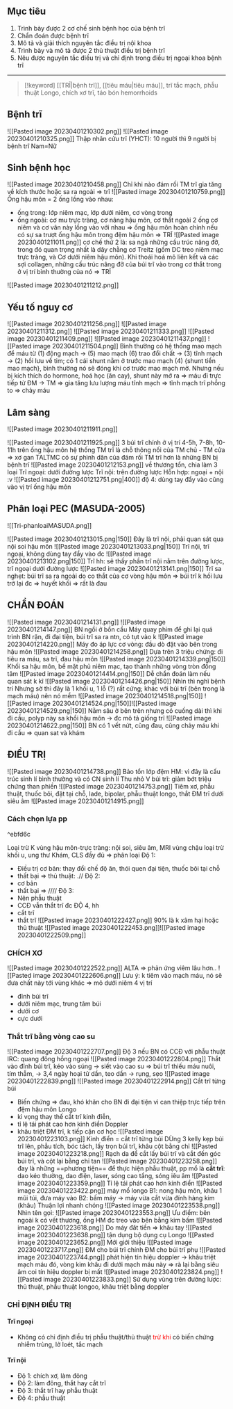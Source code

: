 ## Mục tiêu
1. Trình bày được 2 cơ chế sinh bệnh học của bệnh trĩ
2. Chẩn đoán được bệnh trĩ
3. Mô tả và giải thích nguyên tắc điều trị nội khoa
4. Trình bày và mô tả được 2 thủ thuật điều trị bệnh trĩ
5. Nêu được nguyên tắc điều trị và chỉ định trong điều trị ngoại khoa bệnh trĩ
---

> [!keyword] 
>[[TRĨ|bệnh trĩ]], [[tiêu máu|tiêu máu]], trĩ tắc mạch, phẫu thuật Longo, chích xơ trĩ, táo bón
> hemorrhoids




## Bệnh trĩ
![[Pasted image 20230401210302.png]]
![[Pasted image 20230401210325.png]]
Thập nhân cửu trĩ (YHCT): 10 người thì 9 người bị bệnh trĩ
Nam=Nữ


## Sinh bệnh học

![[Pasted image 20230401210458.png]]
Chỉ khi nào đám rối TM trĩ gia tăng về kích thước hoặc sa ra ngoài => trĩ
![[Pasted image 20230401210759.png]]
Ống hậu môn = 2 ống lồng vào nhau:
- ống trong: lớp niêm mạc, lớp dưới niêm, cơ vòng trong
- ống ngoài: cơ mu trực tràng, cơ nâng hậu môn, cơ thắt ngoài
2 ống cơ niêm và cơ vân này lồng vào với nhau => ống hậu môn hoàn chỉnh
nếu có sự sa trượt ống hậu môn trong đệm hậu môn => TRĨ
![[Pasted image 20230401211011.png]]
cơ chế thứ 2 là: sa ngã những cấu trúc nâng đỡ, trong đó quan trọng nhất là dây chằng cơ Treitz (gồm DC treo niêm mạc trực tràng, và Cơ dưới niêm hậu môn). Khi thoái hoá mô liên kết và các sợi collagen, những cấu trúc nâng đỡ của búi trĩ vào trong cơ thắt trong ở vị trí bình thường của nó => TRĨ


![[Pasted image 20230401211212.png]]


## Yếu tố nguy cơ
![[Pasted image 20230401211256.png]]
![[Pasted image 20230401211312.png]]
![[Pasted image 20230401211333.png]]
![[Pasted image 20230401211409.png]]
![[Pasted image 20230401211437.png]]
![[Pasted image 20230401211504.png]]
Bình thường có hệ thống mao mạch để máu từ (1) động mạch -> (5) mao mạch (6) trao đổi chất -> (3) tĩnh mạch -> (2) hồi lưu về tim; có 1 cái shunt nằm ở trước mao mạch (4) {shunt tiền mao mạch}, bình thường nó sẽ đóng khi cơ trước mao mạch mở. Nhưng nếu bị kích thích do hormone, hoá học (ăn cay), shunt này mở ra => máu đi trực tiếp từ ĐM -> TM => gia tăng lưu lượng máu tĩnh mạch => tĩnh mạch trĩ phồng to => chảy máu

## Lâm sàng

![[Pasted image 20230401211911.png]]

![[Pasted image 20230401211925.png]]
3 búi trĩ chính ở vị trí 4-5h, 7-8h, 10-11h trên ống hậu môn
hệ thống TM trĩ là chỗ thông nối của TM chủ - TM cửa => xơ gan TALTMC có sự phình dãn của đám rối TM trĩ hơn là những BN bị bệnh trĩ
![[Pasted image 20230401212153.png]]
về thương tổn, chia làm 3 loại
Trĩ ngoại: dưới đường lược
Trĩ nội: trên đường lược
Hỗn hợp: ngoại + nội :v
![[Pasted image 20230401212751.png|400]]
độ 4: dùng tay đẩy vào cũng vào vị trí ống hậu môn

## Phân loại PEC (MASUDA-2005)
![[Tri-phanloaiMASUDA.png]]




![[Pasted image 20230401213015.png|150]]
Đây là trĩ nội, phải quan sát qua nội soi hậu môn
![[Pasted image 20230401213033.png|150]]
Trĩ nội, trĩ ngoại, không dùng tay đẩy vào đc
![[Pasted image 20230401213102.png|150]]
Trĩ hh: sẽ thấy phần trĩ nội nằm trên đường lược, trĩ ngoại dưới đường lược
![[Pasted image 20230401213141.png|150]]
Trĩ sa nghẹt: búi trĩ sa ra ngoài do co thắt của cơ vòng hậu môn => búi trĩ k hồi lưu trở lại đc => huyết khối => rất là đau

## CHẨN ĐOÁN

![[Pasted image 20230401214131.png]]
![[Pasted image 20230401214147.png]]
BN ngồi ở bồn cầu 
Máy quay phim để ghi lại quá trình BN rặn, đi đại tiện, búi trĩ sa ra ntn, có tụt vào k
![[Pasted image 20230401214220.png]]
Máy đo áp lực cơ vòng: đầu dò đặt vào bên trong hậu môn
![[Pasted image 20230401214258.png]]
Dựa trên 3 triệu chứng: đi tiêu ra máu, sa trĩ, đau hậu môn
![[Pasted image 20230401214339.png|150]]
Khối sa hậu môn, bề mặt phủ niêm mạc, tạo thành những vòng tròn đồng tâm
![[Pasted image 20230401214414.png|150]]
Dễ chẩn đoán làm nếu quan sát k kĩ
![[Pasted image 20230401214426.png|150]]
Nhìn thì nghĩ bệnh trí
Nhưng sờ thì đây là 1 khối u, 1 lỗ (?) rất cứng; khác với búi trĩ (bên trong là mạch máu) nên nó mềm
![[Pasted image 20230401214518.png|150]]
![[Pasted image 20230401214524.png|150]]![[Pasted image 20230401214529.png|150]]
Nằm sâu ở bên trên nhưng có cuống dài thì khi đi cầu, polyp này sa khổi hậu môn -> đc mô tả giống trĩ 
![[Pasted image 20230401214622.png|150]]
BN có 1 vết nứt, cũng đau, cũng chảy máu khi đi cầu => quan sat và khám

## ĐIỀU TRỊ
![[Pasted image 20230401214738.png]]
Bảo tổn lớp đệm HM: vì đây là cấu trúc sinh lí bình thường và có CN sinh lí
Thu nhỏ V búi trĩ: giảm bớt triệu chứng than phiền
![[Pasted image 20230401214753.png]]
Tiêm xơ, phẫu thuật, thuốc bôi, đặt tại chỗ, lade, bipolar, phẫu thuật longo,  thắt ĐM trĩ dưới siêu âm
![[Pasted image 20230401214915.png]]
### Cách chọn lựa pp

^ebfd6c

Loại trừ K vùng hậu môn-trực tràng: nội soi, siêu âm, MRI vùng chậu loại trừ khối u, ung thư
Khám, CLS đầy đủ => phân loại
Độ 1:
- Điều trị cơ bản: thay đổi chế độ ăn, thói quen đại tiện, thuốc bôi tại chỗ
- thất bại => thủ thuật: .//
Độ 2:
- cơ bản
- thất bại => ////
Độ 3:
- Nên phẫu thuật
- CCĐ vẫn thắt trĩ đc
ĐỘ 4, hh
- cắt trĩ
- thắt trĩ
![[Pasted image 20230401222427.png]]
90% là k xâm hại hoặc thủ thuật
![[Pasted image 20230401222453.png]]![[Pasted image 20230401222509.png]]
### CHÍCH XƠ

![[Pasted image 20230401222522.png]]
ALTA => phản ứng viêm lâu hơn..
![[Pasted image 20230401222606.png]]
Lưu ý: k tiêm vào mạch máu, nó sẽ đưa chất này tới vùng khác => mô dưới niêm
4 vị trí
- đỉnh búi trĩ
- dưới niêm mạc, trung tâm búi
- dưới cơ
- cực dưới

### Thắt trĩ bằng vòng cao su
![[Pasted image 20230401222707.png]]
Độ 3 nếu BN có CCĐ với phẫu thuật
IRC: quang đông hồng ngoại
![[Pasted image 20230401222804.png]]
Thắt vào đỉnh búi trĩ, kéo vào súng -> siết vào cao su => búi trĩ thiếu máu nuôi, tím thẫm, -> 3,4 ngày hoại tử dần, teo dần -> rụng, sẹo
![[Pasted image 20230401222839.png]]
![[Pasted image 20230401222914.png]]
Cắt trĩ từng búi
- Biến chứng => đau, khó khăn cho BN đi đại tiện vì can thiệp trực tiếp trên đệm hậu môn
Longo
- kì vọng thay thế cắt trĩ kinh điễn, 
- tỉ lệ tái phát cao hơn kinh điển
Doppler
- khâu triệt ĐM trĩ, k tiếp cận cơ học
![[Pasted image 20230401223103.png]]
Kinh điển = cắt trĩ từng búi
DÙng 3 kelly kẹp búi trĩ lên, phẫu tích, bóc tách, lấy trọn búi trĩ, khâu cột bằng chỉ
![[Pasted image 20230401223218.png]]
Rạch da để cắt lấy búi trĩ và cắt đến góc búi trĩ, và cột lại bằng chỉ tan
![[Pasted image 20230401223258.png]]
đay là những ==phương tiện== để thực hiện phẫu thuật, pp mổ là **cắt trĩ**: dao kéo thường, dao điện, laser, sóng cao tầng, sóng iêu âm
![[Pasted image 20230401223359.png]]
Tỉ lệ tái phát cao hơn kinh điển
![[Pasted image 20230401223422.png]]
máy mổ longo
B1: nong hậu môn, khâu 1 mũi túi, đưa máy vào 
B2: bấm máy -> máy vừa cắt vừa đính hàng kim (khâu)
Thuận lợi nhanh chóng
![[Pasted image 20230401223538.png]]
Nhìn tên gọi: 
![[Pasted image 20230401223553.png]]
Ưu điểm: bên ngoài k có vết thương, ống HM đc treo vào bên bằng kim bấm
![[Pasted image 20230401223618.png]]
Do máy đăt tiền => khâu tay
![[Pasted image 20230401223638.png]]
tận dụng bộ dụng cụ Longo
![[Pasted image 20230401223652.png]]
Mới giới thiệu
![[Pasted image 20230401223717.png]]
ĐM cho búi trĩ chính
ĐM cho búi trĩ phụ
![[Pasted image 20230401223744.png]]
phát hiện tín hiệu doppler -> khâu triệt mạch máu đó, vòng kim khâu đi dưới mạch máu này => rà lại bằng siêu âm coi tín hiệu doppler bị mất
![[Pasted image 20230401223824.png]]
![[Pasted image 20230401223833.png]]
Sử dụng vùng trên đường lược: thủ thuật, phẫu thuật longoo, khâu triệt bằng doppler



### CHỈ ĐỊNH ĐIỀU TRỊ
#### Trĩ ngoại
- Không có chỉ định điều trị phẫu thuật/thủ thuật <font color="red">trừ khi</font> có biến chứng nhiễm trùng, lở loét, tắc mạch
#### Trĩ nội
- Độ 1: chích xơ, làm đông
- Độ 2: làm đông, thắt hay cắt trĩ
- Độ 3: thắt trĩ hay phẫu thuật
- Độ 4: phẫu thuật